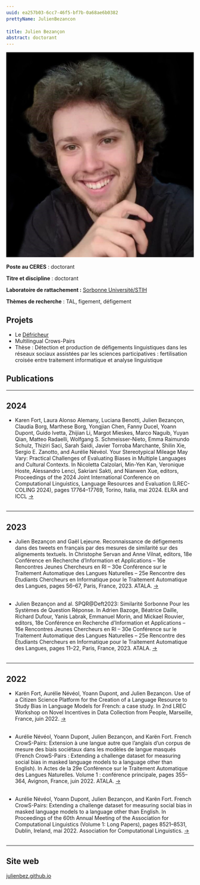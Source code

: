 ```yaml
---
uuid: ea257b03-6cc7-46f5-bf7b-0a68ae6b0382
prettyName: JulienBezancon

title: Julien Bezançon
abstract: doctorant
---
```


![Julien Bezançon](bezancon_julien.jpg)

**Poste au CERES** : doctorant

**Titre et discipline** : doctorant

**Laboratoire de rattachement :** [Sorbonne Université/STIH](http://stih-sorbonne-universite.fr/)

**Thèmes de recherche** : TAL, figement, défigement

## Projets

- Le [Défricheur](https://ceres.huma-num.fr/defricheur/)
- Multilingual Crows-Pairs
- Thèse : Détection et production de défigements linguistiques dans les réseaux sociaux assistées par les sciences participatives : fertilisation croisée entre traitement informatique et analyse linguistique

## Publications

---

## 2024

* Karen Fort, Laura Alonso Alemany, Luciana Benotti, Julien Bezançon, Claudia Borg, Marthese Borg, Yongjian Chen, Fanny Ducel, Yoann Dupont, Guido Ivetta, Zhijian Li, Margot Mieskes, Marco Naguib, Yuyan Qian, Matteo Radaelli, Wolfgang S. Schmeisser-Nieto, Emma Raimundo Schulz, Thiziri Saci, Sarah Saidi, Javier Torroba Marchante, Shilin Xie, Sergio E. Zanotto, and Aurélie Névéol. Your Stereotypical Mileage May Vary: Practical Challenges of Evaluating Biases in Multiple Languages and Cultural Contexts. In Nicoletta Calzolari, Min-Yen Kan, Veronique Hoste, Alessandro Lenci, Sakriani Sakti, and Nianwen Xue, editors, Proceedings of the 2024 Joint International Conference on Computational Linguistics, Language Resources and Evaluation (LREC-COLING 2024), pages 17764–17769, Torino, Italia, mai 2024. ELRA and ICCL <a target="_blank" href="https://aclanthology.org/2024.lrec-main.1545/"> → </a> <br> <br>

---

## 2023

* Julien Bezançon and Gaël Lejeune. Reconnaissance de défigements dans des tweets en français par des mesures de similarité sur des alignements textuels. In Christophe Servan and Anne Vilnat, editors, 18e Conférence en Recherche d’Information et Applications – 16e Rencontres Jeunes Chercheurs en RI – 30e Conférence sur le Traitement Automatique des Langues Naturelles – 25e Rencontre des Étudiants Chercheurs en Informatique pour le Traitement Automatique des Langues, pages 56–67, Paris, France, 2023. ATALA. <a target="_blank" href="https://hal.science/hal-04130174/"> → </a> <br> <br>

* Julien Bezançon and al. SPQR@Deft2023: Similarité Sorbonne Pour les Systèmes de Question Réponse. In Adrien Bazoge, Béatrice Daille, Richard Dufour, Yanis Labrak, Emmanuel Morin, and Mickael Rouvier, editors, 18e Conférence en Recherche d’Information et Applications – 16e Rencontres Jeunes Chercheurs en RI – 30e Conférence sur le Traitement Automatique des Langues Naturelles – 25e Rencontre des Étudiants Chercheurs en Informatique pour le Traitement Automatique des Langues, pages 11–22, Paris, France, 2023. ATALA. <a target="_blank" href="https://hal.science/hal-04131579/"> → </a> <br> <br>

---

## 2022

* Karën Fort, Aurélie Névéol, Yoann Dupont, and Julien Bezançon. Use of a Citizen Science Platform for the Creation of a Language Resource to Study Bias in Language Models for French: a case study. In 2nd LREC Workshop on Novel Incentives in Data Collection from People, Marseille, France, juin 2022. <a target="_blank" href="https://inria.hal.science/hal-03693686/"> → </a> <br> <br>

* Aurélie Névéol, Yoann Dupont, Julien Bezançon, and Karën Fort. French CrowS-Pairs: Extension à une langue autre que l’anglais d’un corpus de mesure des biais sociétaux dans les modèles de langue masqués (French CrowS-Pairs : Extending a challenge dataset for measuring social bias in masked language models to a language other than English). In Actes de la 29e Conférence sur le Traitement Automatique des Langues Naturelles. Volume 1 : conférence principale, pages 355–364, Avignon, France, juin 2022. ATALA. <a target="_blank" href="https://aclanthology.org/2022.jeptalnrecital-taln.35/"> → </a> <br> <br>

* Aurélie Névéol, Yoann Dupont, Julien Bezançon, and Karën Fort. French CrowS-Pairs: Extending a challenge dataset for measuring social bias in masked language models to a language other than English. In Proceedings of the 60th Annual Meeting of the Association for Computational Linguistics (Volume 1: Long Papers), pages 8521–8531, Dublin, Ireland, mai 2022. Association for Computational Linguistics. <a target="_blank" href="https://aclanthology.org/2022.acl-long.583/"> → </a> <br> <br>

---

## Site web
[julienbez.github.io](https://julienbez.github.io/)
